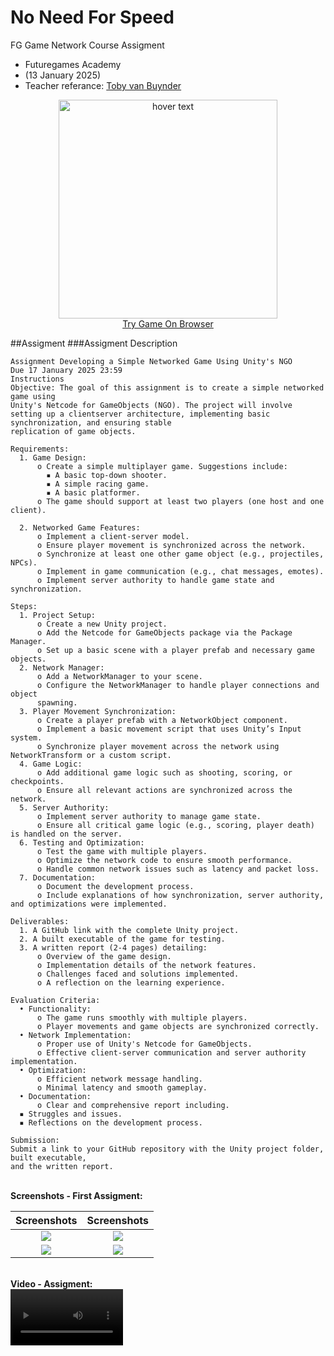 # No Need For Speed
FG Game Network Course Assigment
<br>
- Futuregames Academy
- (13 January 2025)
- Teacher referance: <a href="">Toby van Buynder</a>

<p align="center">
  <img src="" width="350" title="hover text"><br>
  <a href="">Try Game On Browser</a>
</p>

##Assigment
###Assigment Description
```
Assignment Developing a Simple Networked Game Using Unity's NGO
Due 17 January 2025 23:59
Instructions
Objective: The goal of this assignment is to create a simple networked game using
Unity's Netcode for GameObjects (NGO). The project will involve setting up a clientserver architecture, implementing basic synchronization, and ensuring stable
replication of game objects.

Requirements:
  1. Game Design:
      o Create a simple multiplayer game. Suggestions include:
        ▪ A basic top-down shooter.
        ▪ A simple racing game.
        ▪ A basic platformer.
      o The game should support at least two players (one host and one client).

  2. Networked Game Features:
      o Implement a client-server model.
      o Ensure player movement is synchronized across the network.
      o Synchronize at least one other game object (e.g., projectiles, NPCs).
      o Implement in game communication (e.g., chat messages, emotes).
      o Implement server authority to handle game state and synchronization.

Steps:
  1. Project Setup:
      o Create a new Unity project.
      o Add the Netcode for GameObjects package via the Package Manager.
      o Set up a basic scene with a player prefab and necessary game objects.
  2. Network Manager:
      o Add a NetworkManager to your scene.
      o Configure the NetworkManager to handle player connections and object
      spawning.
  3. Player Movement Synchronization:
      o Create a player prefab with a NetworkObject component.
      o Implement a basic movement script that uses Unity’s Input system.
      o Synchronize player movement across the network using NetworkTransform or a custom script.
  4. Game Logic:
      o Add additional game logic such as shooting, scoring, or checkpoints.
      o Ensure all relevant actions are synchronized across the network.
  5. Server Authority:
      o Implement server authority to manage game state.
      o Ensure all critical game logic (e.g., scoring, player death) is handled on the server.
  6. Testing and Optimization:
      o Test the game with multiple players.
      o Optimize the network code to ensure smooth performance.
      o Handle common network issues such as latency and packet loss.
  7. Documentation:
      o Document the development process.
      o Include explanations of how synchronization, server authority, and optimizations were implemented.

Deliverables:
  1. A GitHub link with the complete Unity project.
  2. A built executable of the game for testing.
  3. A written report (2-4 pages) detailing:
      o Overview of the game design.
      o Implementation details of the network features.
      o Challenges faced and solutions implemented.
      o A reflection on the learning experience.

Evaluation Criteria:
  • Functionality:
      o The game runs smoothly with multiple players.
      o Player movements and game objects are synchronized correctly.
  • Network Implementation:
      o Proper use of Unity's Netcode for GameObjects.
      o Effective client-server communication and server authority implementation.
  • Optimization:
      o Efficient network message handling.
      o Minimal latency and smooth gameplay.
  • Documentation:
      o Clear and comprehensive report including.
  ▪ Struggles and issues.
  ▪ Reflections on the development process.

Submission:
Submit a link to your GitHub repository with the Unity project folder, built executable,
and the written report.
```

<br><b>Screenshots - First Assigment:</b>

Screenshots           |  Screenshots 
:-------------------------:|:-------------------------:
![](Assets/Other/Assigment1/Screenshots/1.png)  |  ![](Assets/Other/Assigment1/Screenshots/3.png)
![](Assets/Other/Assigment1/Screenshots/2.png)  |  ![](Assets/Other/Assigment1/Screenshots/4.png)

<br><b>Video - Assigment:</b>  
<video src="" width=180/></video>
